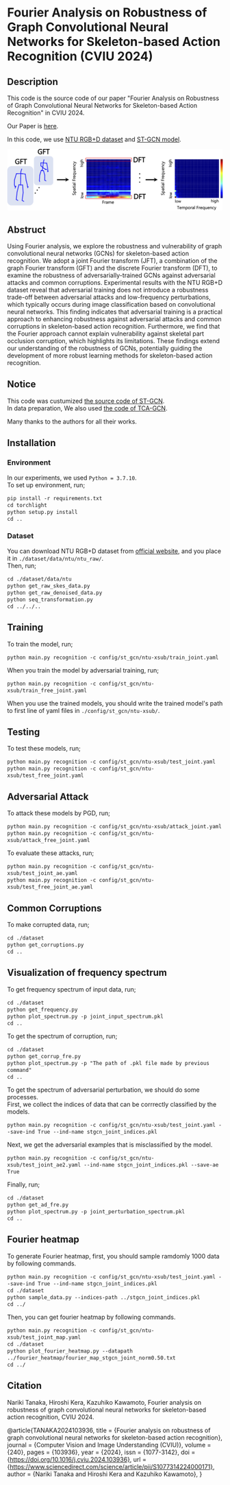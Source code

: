 # Fourier Analysis on Robustness of Graph Convolutional Neural Networks for Skeleton-based Action Recognition (CVIU 2024)

## Description
This code is the source code of our paper "Fourier Analysis on Robustness of Graph Convolutional Neural Networks for Skeleton-based Action Recognition" in CVIU 2024.

Our Paper is [here](https://arxiv.org/abs/2305.17939).

In this code, we use [NTU RGB+D dataset](https://arxiv.org/pdf/1604.02808.pdf) and [ST-GCN model](https://arxiv.org/abs/1801.07455).

![Image](fig/abstruct.png)

## Abstruct
Using Fourier analysis, we explore the robustness and vulnerability of graph convolutional neural networks (GCNs) for skeleton-based action recognition. We adopt a joint Fourier transform (JFT), a combination of the graph Fourier transform (GFT) and the discrete Fourier transform (DFT), to examine the robustness of adversarially-trained GCNs against adversarial attacks and common corruptions. Experimental results with the NTU RGB+D dataset reveal that adversarial training does not introduce a robustness trade-off between adversarial attacks and low-frequency perturbations, which typically occurs during image classification based on convolutional neural networks. This finding indicates that adversarial training is a practical approach to enhancing robustness against adversarial attacks and common corruptions in skeleton-based action recognition. Furthermore, we find that the Fourier approach cannot explain vulnerability against skeletal part occlusion corruption, which highlights its limitations. These findings extend our understanding of the robustness of GCNs, potentially guiding the development of more robust learning methods for skeleton-based action recognition.

## Notice
This code was custumized [the source code of ST-GCN](https://github.com/yysijie/st-gcn).  
In data preparation, We also used [the code of TCA-GCN](https://github.com/OrdinaryQin/TCA-GCN/tree/main).

Many thanks to the authors for all their works.

## Installation
### Environment
In our experiments, we used `Python = 3.7.10`.  
To set up environment, run;
```
pip install -r requirements.txt
cd torchlight
python setup.py install
cd ..

```

### Dataset
You can download NTU RGB+D dataset from [official website](https://rose1.ntu.edu.sg/dataset/actionRecognition/), and you place it in `./dataset/data/ntu/ntu_raw/`.  
Then, run;
```
cd ./dataset/data/ntu
python get_raw_skes_data.py
python get_raw_denoised_data.py
python seq_transformation.py
cd ../../..
```


## Training
To train the model, run;
```
python main.py recognition -c config/st_gcn/ntu-xsub/train_joint.yaml
```
When you train the model by adversarial training, run;
```
python main.py recognition -c config/st_gcn/ntu-xsub/train_free_joint.yaml
```
When you use the trained models, you should write the trained model's path to first line of yaml files in `./config/st_gcn/ntu-xsub/`.

## Testing
To test these models, run;
```
python main.py recognition -c config/st_gcn/ntu-xsub/test_joint.yaml
python main.py recognition -c config/st_gcn/ntu-xsub/test_free_joint.yaml
```

## Adversarial Attack
To attack these models by PGD, run;
```
python main.py recognition -c config/st_gcn/ntu-xsub/attack_joint.yaml
python main.py recognition -c config/st_gcn/ntu-xsub/attack_free_joint.yaml
```

To evaluate these attacks, run;
```
python main.py recognition -c config/st_gcn/ntu-xsub/test_joint_ae.yaml
python main.py recognition -c config/st_gcn/ntu-xsub/test_free_joint_ae.yaml
```

## Common Corruptions
To make corrupted data, run;
```
cd ./dataset
python get_corruptions.py
cd ..
```

## Visualization of frequency spectrum
To get frequency spectrum of input data, run;
```
cd ./dataset
python get_frequency.py
python plot_spectrum.py -p joint_input_spectrum.pkl
cd ..
```

To get the spectrum of corruption, run;
```
cd ./dataset
python get_corrup_fre.py
python plot_spectrum.py -p "The path of .pkl file made by previous command"
cd ..
```

To get the spectrum of adversarial perturbation, we should do some processes.  
First, we collect the indices of data that can be corrrectly classified by the models.
```
python main.py recognition -c config/st_gcn/ntu-xsub/test_joint.yaml --save-ind True --ind-name stgcn_joint_indices.pkl
```

Next, we get the adversarial examples that is misclassified by the model.
```
python main.py recognition -c config/st_gcn/ntu-xsub/test_joint_ae2.yaml --ind-name stgcn_joint_indices.pkl --save-ae True
```

Finally, run;

```
cd ./dataset
python get_ad_fre.py
python plot_spectrum.py -p joint_perturbation_spectrum.pkl
cd ..
```

## Fourier heatmap
To generate Fourier heatmap, first, you should sample ramdomly 1000 data by following commands.
```
python main.py recognition -c config/st_gcn/ntu-xsub/test_joint.yaml --save-ind True --ind-name stgcn_joint_indices.pkl
cd ./dataset
python sample_data.py --indices-path ../stgcn_joint_indices.pkl
cd ../
```

Then, you can get fourier heatmap by following commands.
```
python main.py recognition -c config/st_gcn/ntu-xsub/test_joint_map.yaml
cd ./dataset
python plot_fourier_heatmap.py --datapath ../fourier_heatmap/fourier_map_stgcn_joint_norm0.50.txt
cd ../
```

## Citation
Nariki Tanaka, Hiroshi Kera, Kazuhiko Kawamoto, Fourier analysis on robustness of graph convolutional neural networks for skeleton-based action recognition, CVIU 2024.

@article{TANAKA2024103936,
title = {Fourier analysis on robustness of graph convolutional neural networks for skeleton-based action recognition},
journal = {Computer Vision and Image Understanding (CVIU)},
volume = {240},
pages = {103936},
year = {2024},
issn = {1077-3142},
doi = {https://doi.org/10.1016/j.cviu.2024.103936},
url = {https://www.sciencedirect.com/science/article/pii/S1077314224000171},
author = {Nariki Tanaka and Hiroshi Kera and Kazuhiko Kawamoto},
}
